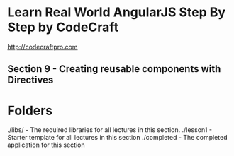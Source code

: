 # Learn Real World AngularJS Step By Step by CodeCraft
http://codecraftpro.com

## Section 9 - Creating reusable components with Directives

# Folders
./libs/ - The required libraries for all lectures in this section.
./lesson1 - Starter template for all lectures in this section
./completed - The completed application for this section